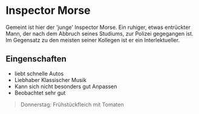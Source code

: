 # Inspector Morse
Gemeint ist hier der 'junge' Inspector Morse. Ein ruhiger, etwas entrückter Mann, der nach dem Abbruch seines Studiums, zur Polizei gegegangen ist.
Im Gegensatz zu den meisten seiner Kollegen ist er ein Interlektueller.
## Eingenschaften
 * liebt schnelle Autos
 * Liebhaber Klassischer Musik
 * Kann sich nicht besonders gut Anpassen
 * Beobachtet sehr gut
 
 > Donnerstag: Frühstückfleich mit Tomaten
 
 

 